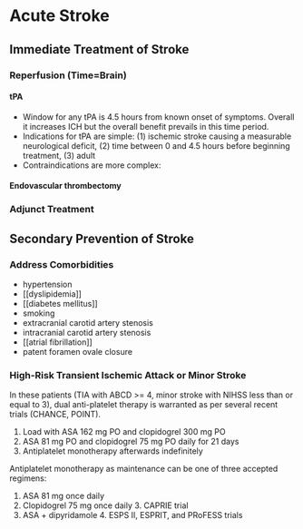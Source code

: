 # Acute Stroke
## Immediate Treatment of Stroke
### Reperfusion (Time=Brain)
#### tPA

- Window for any tPA is 4.5 hours from known onset of symptoms. Overall it increases ICH but the overall benefit prevails in this time period.
- Indications for tPA are simple: (1) ischemic stroke causing a measurable neurological deficit, (2) time between 0 and 4.5 hours before beginning treatment, (3) adult
- Contraindications are more complex:

#### Endovascular thrombectomy

### Adjunct Treatment

## Secondary Prevention of Stroke
### Address Comorbidities

- hypertension
- [[dyslipidemia]]
- [[diabetes mellitus]]
- smoking
- extracranial carotid artery stenosis
- intracranial carotid artery stenosis
- [[atrial fibrillation]]
- patent foramen ovale closure

###  High-Risk Transient Ischemic Attack or Minor Stroke

In these patients (TIA with ABCD >= 4, minor stroke with NIHSS less than or equal to 3), dual anti-platelet therapy is warranted as per several recent trials (CHANCE, POINT).

1. Load with ASA 162 mg PO and clopidogrel 300 mg PO
2. ASA 81 mg PO and clopidogrel 75 mg PO daily for 21 days
3. Antiplatelet monotherapy afterwards indefinitely

Antiplatelet monotherapy as maintenance can be one of three accepted regimens:

1. ASA 81 mg once daily
2. Clopidogrel 75 mg once daily
    3. CAPRIE trial
3. ASA + dipyridamole
    4. ESPS II, ESPRIT, and PRoFESS trials